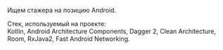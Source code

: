 Ищем стажера на позицию Android.

Стек, используемый на проекте:  
Kotlin, Android Architecture Components, Dagger 2, Clean Architecture, Room, RxJava2, Fast Android Networking.

